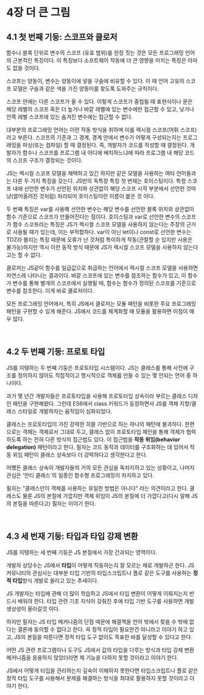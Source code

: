 # 4장 더 큰 그림

## 4.1 첫 번째 기둥: 스코프와 클로저

함수나 블록 단위로 변수의 스코프 (유효 범위)를 한정 짓는 것은 모든 프로그래밍 언어의 근본적인 특징이다. 이 특징보다 소프트웨어 작동에 더 큰 영향을 미치는 특징은 아마도 없을 것이다.

스코프는 양동이, 변수는 양동이에 넣을 구슬에 비유할 수 있다. 이 때 언어 고유의 스코프 모델은 구슬과 같은 색을 가진 양동이를 찾도록 도와주는 규칙이다.

스코프 안에는 다른 스코프가 올 수 있다. 이렇게 스코프가 중첩될 때 표현식이나 문은 해당 레벨의 스코프 혹은 더 높거나 바깥 레벨에 있는 변수에만 접근할 수 있고, 낮거나 안쪽 레벨 스코프에 있는 숨겨진 변수에는 접근할 수 없다.

대부분의 프로그래밍 언어는 이런 작동 방식을 취하며 이를 렉시컬 스코프(어휘 스코프) 라고 부른다. 스코프의 기준과 그 경계, 경계 안에서 변수가 어떻게 구성되는지는 프로그래밍을 파싱(또는 컴파일) 할 때 결정된다. 즉, 개발자가 코드를 작성할 때 결정된다. 개발자가 함수나 스코프를 프로그램 내 어디에 배치하느냐에 따라 프로그램 내 해당 코드의 스코프 구조가 결정되는 것이다.

JS는 렉시컬 스코프 모델을 채택하고 있긴 하지만 같은 모델을 사용하는 여타 언어들과는 다른 두 가지 특징을 갖는다. JS만의 독특장 특징 첫 번재는 호이스팅이다. 특정 스코프 내에 선언한 변수가 선언된 위치와 상관없이 해당 스코프 시작 부분에서 선언한 것마냥(끌어올려진 것처럼) 처리되어 호이스팅이란 이름이 붙은 것 이다.

두 번째 특징은 var를 사용해 선언한 변수는 해당 변수를 선언한 블록 위치와 상관없이 함수 기준으로 스코프가 만들어진다는 점이다. 호이스팅과 var로 선언한 변수의 스코프가 함수 스코프라는 특징은 JS가 렉시컬 스코프 모델을 사용하지 않는다는 주장의 근거로 사용될 때가 있는데, 이는 부적합하다. var이 아닌 let이나 const로 선언한 변수는 TDZ라 불리는 특징 때문에 오류가 난 것처럼 특이하게 작동(관찰할 순 있지만 사용은 불가능)하지만 역시 이런 동작 방식 때문에 JS가 렉시컬 스코프 모델을 사용하지 않는다고는 할 수 없다.

클로저는 JS같이 함수를 일급값으로 취급하는 언어에서 렉시컬 스코프 모델을 사용하면 자연스레 나타나는 결과이다. 바깥 스코프에 있는 변수를 참조하는 함수가 있고, 이 함수가 변수를 통해 별개의 스코프에서 실행될 때, 함수는 함수가 정의된 스코프를 기준으로 변수를 참조한다. 이게 바로 클로저이다.

모든 프로그래밍 언어에서, 특히 JS에서 클로저는 모듈 패턴을 비롯한 주요 프로그래밍 패턴을 구현할 수 있게 해준다. JS에서 코드를 체계화할 때 모듈을 활용하면 이점이 매우 많다.

<br>

## 4.2 두 번째 기둥: 프로토 타입

JS를 지탱하는 두 번째 기둥은 프로토타입 시스템이다. JS는 클래스를 통해 사전에 구조를 정의하지 않아도 직접적이고 명시적으로 객체를 만들 수 있는 몇 안되는 언어 중 하나이다.

과거 몇 년간 개발자들은 프로토타입을 사용해 프로토타입 상속이라 부르는 클래스 디자인 패턴을 구현해왔다. 그런데 ES6에서 class 키워드가 등장하면서 JS를 객체 지향/클래스 스타일로 개발하자는 움직임이 심화되었다.

클래스는 프로토타입이 가진 강력한 히믈 기반으로 하는 하나의 패턴에 불과하다. 한편으로는 객체는 객체로서 그대로 두고, 클래스 없이 프로토타입 체인을 통해 객체가 협력하도록 하는 전혀 다른 방식의 접근법도 있다. 이 접근법을 **작동 위임(behavior delegation)** 패턴이라고 한다. 필자는 코드 동작과 데이터를 구조화하는 데 있어서 작동 위임 패턴이 클래스 상속보다 더 강력하다고 생각한다고 한다.

어쨌든 클래스 상속이 개발자들의 거의 모든 관심을 독차지하고 있는 상황이고, 나머지 관심은 '안티 클래스'의 일종인 함수형 프로그래밍이 차지하고 있다.

필자는 "클래스만이 객체를 사용하는 유일한 방법은 아니다" 라는 의견이라고 한다. 클래스도 물론 JS의 본질에 가깝지만 객체 위임이 JS의 본질에 더 가깝다고(다시 말해 JS의 본질을 따른다고) 필자는 이야기 한다.

<br>

## 4.3 세 번재 기둥: 타입과 타입 강제 변환

JS를 지탱하는 세 번째 기둥은 JS 본질에서 가장 간과되는 영역이다.

개발자 상당수는 JS에서 **타입**이 어떻게 작동하는지 잘 모르는 채로 개발하곤 한다. JS 커뮤니티의 관심사는 대부분 타입 기반의 타입스크립트나 플로 같은 도구를 사용하는 **정적 타입**방식 개발로 쏠리고 있는 추세이다.

JS 개발자는 타입에 관해 더 많이 학습하고 JS에서 타입 변환이 어떻게 이뤄지는지 반드시 배워야 한다. 타입 관련 기초 지식이 갖춰진 후에 타입 기반 도구를 사용하면 개발 생상성이 올라갈것 이다.

하지만 필자는 JS 타입 메커니즘의 단점 때문에 해결책을 언어 밖에서 찾을 수 밖에 없다는 결론에 동의할 수 없다고 한다. 꼭 정적 타입이 필요한건 아니라고 이야기 하고 있고, JS의 본질을 따른다면 정적 타입 도구 없이도 목표한 바를 달성할 수 있다고 한다.

어떤 JS 관련 프로그램이나 도구도 JS에서 값의 타입을 다루는 방식과 타입 강제 변환 메커니즘을 응용하지 않았더라면 제 기능을 다하지 못할 것이라고 이야기 한다.

JS에서 어떻게 타입을 관리하는지 깊숙이 이해하지 못한다면 타입스크립트나 플로 같은 정적 타입 도구를 사용해서 문제를 해결하는 방식을 최대로 활용하지 못할 것이라고 이야기 한다.
